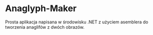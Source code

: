 # Anaglyph-Maker
 Prosta aplikacja napisana w środowisku .NET z użyciem asemblera do tworzenia anaglifów z dwóch obrazów.
